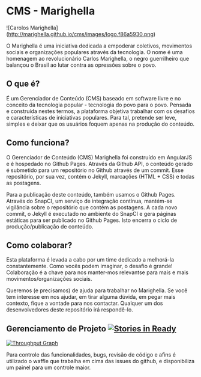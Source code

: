 # CMS - Marighella

![Carolos Marighella]
(http://marighella.github.io/cms/images/logo.f86a5930.png)

O Marighella é uma iniciativa dedicada a empoderar coletivos, movimentos sociais e organizações populares através da tecnologia. O nome é uma homenagem ao revolucionário Carlos Marighella, o negro guerrilheiro que balançou o Brasil ao lutar contra as opressões sobre o povo.

## O que é?

É um Gerenciador de Conteúdo (CMS) baseado em software livre e no conceito da tecnologia popular - tecnologia do povo para o povo. Pensada e construída nestes termos, a plataforma objetiva trabalhar com os desafios e características de iniciativas populares. Para tal, pretende ser leve, simples e deixar que os usuários foquem apenas na produção do conteúdo.

## Como funciona?

O Gerenciador de Conteúdo (CMS) Marighella foi construído em AngularJS e é hospedado no Github Pages. Através da Github API, o conteúdo gerado é submetido para um repositório no Github através de um commit. Esse repositório, por sua vez, contém o Jekyll, marcações (HTML + CSS) e todas as postagens.

Para a publicação deste conteúdo, também usamos o Github Pages. Através do SnapCI, um serviço de integração contínua, mantém-se vigilância sobre o repositório que contém as postagens. A cada novo commit, o Jekyll é executado no ambiente do SnapCI e gera páginas estáticas para ser publicado no Github Pages. Isto encerra o ciclo de produção/publicação de conteúdo.

## Como colaborar?

Esta plataforma é levada a cabo por um time dedicado a melhorá-la constantemente. Como vocês podem imaginar, o desafio é grande! Colaboração é a chave para nos manter-mos relevantse para mais e mais movimentos/organizações sociais.

Queremos (e precisamos) de ajuda para trabalhar no Marighella. Se você tem interesse em nos ajudar, em tirar alguma dúvida, em pegar mais contexto, fique a vontade para nos contactar. Qualquer um dos desenvolvedores deste repositório irá respondê-lo.

## Gerenciamento de Projeto [![Stories in Ready](https://badge.waffle.io/marighella/cms.png?label=ready&title=Ready)](https://waffle.io/marighella/cms)

[![Throughput Graph](https://graphs.waffle.io/marighella/cms/throughput.svg)](https://waffle.io/marighella/cms/metrics)

Para controle das funcionalidades, bugs, revisão de código e afins é utilizado o waffle que trabalha em cima das issues do github, e disponibiliza um painel para um controle maior.
